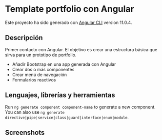 # Template portfolio con Angular

Este proyecto ha sido generado con [Angular CLI](https://github.com/angular/angular-cli) version 11.0.4.

## Descripción

Primer contacto con Angular. El objetivo es crear una estructura básica que sirva para un prototipo de portfolio.
* Añadir Bootstrap en una app generada con Angular
* Crear dos o más componentes
* Crear menú de navegación
* Formularios reactivos

## Lenguajes, librerías y herramientas

Run `ng generate component component-name` to generate a new component. You can also use `ng generate directive|pipe|service|class|guard|interface|enum|module`.

## Screenshots

